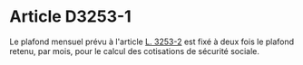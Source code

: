 # Article D3253-1

  
Le plafond mensuel prévu à l'article [L. 3253-2][1] est fixé à deux fois le plafond retenu, par mois, pour le calcul des cotisations de sécurité sociale.

 [1]: /affichCodeArticle.do?cidTexte=LEGITEXT000006072050&idArticle=LEGIARTI000006902896&dateTexte=&categorieLien=cid